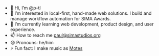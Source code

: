 - 👋 Hi, I’m @p-tl
- 👀 I’m interested in local-first, hand-made web solutions. I build and manage workflow automation for SIMA Awards.
- 🌱 I’m currently learning web development, product design, and user experience.
- 📫 How to reach me paul@simastudios.org
- 😄 Pronouns: he/him
- ⚡ Fun fact: I make music as [Motes](https://open.spotify.com/artist/5ogr2m6y2kEtgxcm0N1KkU?si=pqd57o-oTZWl_CR-M_kNZQ)

<!---
p-tl/p-tl is a ✨ special ✨ repository because its `README.md` (this file) appears on your GitHub profile.
You can click the Preview link to take a look at your changes.
--->
